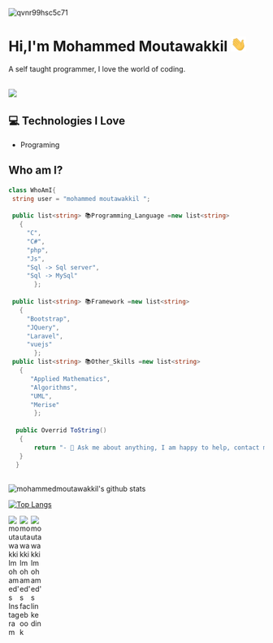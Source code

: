 ![qvnr99hsc5c71](https://user-images.githubusercontent.com/70536218/143197563-836157dd-2246-4cf9-b5ac-b894f09afc11.png)
<h1 align="centre" >Hi,I'm Mohammed Moutawakkil <img src="https://raw.githubusercontent.com/ABSphreak/ABSphreak/master/gifs/Hi.gif" width="30px"></h1> 



A self taught programmer, I love the world of coding.


<br/>
<a href="https://hits.seeyoufarm.com"><img src="https://hits.seeyoufarm.com/api/count/incr/badge.svg?url=https%3A%2F%2Fgithub.com%2Fgjbae1212%2Fhit-counter&count_bg=%232EB09E&title_bg=%23555555&icon=&icon_color=%23E7E7E7&title=hits&edge_flat=false"/></a>
<br/>

## :computer: Technologies I Love
* Programing

 ## Who am I?
 ```c#
 class WhoAmI{
  string user = "mohammed moutawakkil ";
  
  public list<string> 📚Programming_Language =new list<string> 
	{
	  "C",
	  "C#",
	  "php",
	  "Js",
	  "Sql -> Sql server",
	  "Sql -> MySql"
        };
	
  public list<string> 📚Framework =new list<string> 
	{
	  "Bootstrap",
	  "JQuery",
	  "Laravel",
	  "vuejs"
        };
  public list<string> 📚Other_Skills =new list<string> 
	{
	   "Applied Mathematics",
	   "Algorithms",
	   "UML",
	   "Merise"
        };		

   public Overrid ToString()
   	{
		return "- 💬 Ask me about anything, I am happy to help, contact me";
	}
   }
		
 ```
 

![mohammedmoutawakkil's github stats](https://github-readme-stats.vercel.app/api?username=mohammedmoutawakkil&show_icons=true&hide=[%22issues%22])
 
 
 

 
[![Top Langs](https://github-readme-stats.vercel.app/api/top-langs/?username=mohammedmoutawakkil&layout=compact)](https://github.com/anuraghazra/github-readme-stats)
  

<a href="https://www.instagram.com/moutawakkil_mohamed/">
  <img align="left" alt="moutawakkilmohamed's Instagram" width="22px" src="https://cdn.jsdelivr.net/npm/simple-icons@v3/icons/instagram.svg" />
</a>
<a href="https://www.facebook.com/moutawakkil40/">
  <img align="left" alt="moutawakkilmohamed's facebook" width="22px" src="https://cdn.jsdelivr.net/npm/simple-icons@v3/icons/facebook.svg" />
</a>
<a href="https://www.linkedin.com/in/mohammed-moutawakkil-322ab81b3/">
  <img align="left" alt="moutawakkilmohamed's linkedin" width="22px" src="https://cdn.jsdelivr.net/npm/simple-icons@v3/icons/linkedin.svg" />
</a>





	



